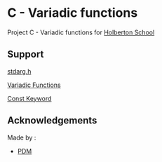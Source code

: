 
# C - Variadic functions

Project C - Variadic functions for [Holberton School](https://www.holbertonschool.fr/?utm_source=googleads&utm_medium=cta&utm_campaign=marque&gad=1&gclid=EAIaIQobChMIxtPuqYby_wIV0JJoCR2Nog4DEAAYASAAEgJGdPD_BwE)

## Support

[stdarg.h](https://en.wikipedia.org/wiki/Stdarg.h)

[Variadic Functions](https://www.gnu.org/software/libc/manual/html_node/Variadic-Functions.html)

[Const Keyword](https://www.youtube.com/watch?v=1W4oyuOdXv8)

[]()

[]()

[]()

[]()

[]()

## Acknowledgements

Made by :
 - [PDM](https://www.github.com/PereDeMacron)
